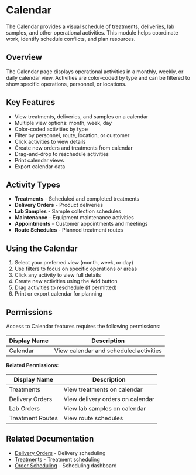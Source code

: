 # Calendar

The Calendar provides a visual schedule of treatments, deliveries, lab samples, and other operational activities. This module helps coordinate work, identify schedule conflicts, and plan resources.

## Overview

The Calendar page displays operational activities in a monthly, weekly, or daily calendar view. Activities are color-coded by type and can be filtered to show specific operations, personnel, or locations.

## Key Features

* View treatments, deliveries, and samples on a calendar
* Multiple view options: month, week, day
* Color-coded activities by type
* Filter by personnel, route, location, or customer
* Click activities to view details
* Create new orders and treatments from calendar
* Drag-and-drop to reschedule activities
* Print calendar views
* Export calendar data

## Activity Types

* **Treatments** - Scheduled and completed treatments
* **Delivery Orders** - Product deliveries
* **Lab Samples** - Sample collection schedules
* **Maintenance** - Equipment maintenance activities
* **Appointments** - Customer appointments and meetings
* **Route Schedules** - Planned treatment routes

## Using the Calendar

1. Select your preferred view (month, week, or day)
2. Use filters to focus on specific operations or areas
3. Click any activity to view full details
4. Create new activities using the Add button
5. Drag activities to reschedule (if permitted)
6. Print or export calendar for planning

## Permissions

Access to Calendar features requires the following permissions:

| Display Name | Description |
|--------------|-------------|
| Calendar | View calendar and scheduled activities |

**Related Permissions:**

| Display Name | Description |
|--------------|-------------|
| Treatments | View treatments on calendar |
| Delivery Orders | View delivery orders on calendar |
| Lab Orders | View lab samples on calendar |
| Treatment Routes | View route schedules |

## Related Documentation

* [Delivery Orders](../Distribution/DeliveryOrders.md) - Delivery scheduling
* [Treatments](../Distribution/Treatments.md) - Treatment scheduling
* [Order Scheduling](../Distribution/OrderScheduling.md) - Scheduling dashboard

